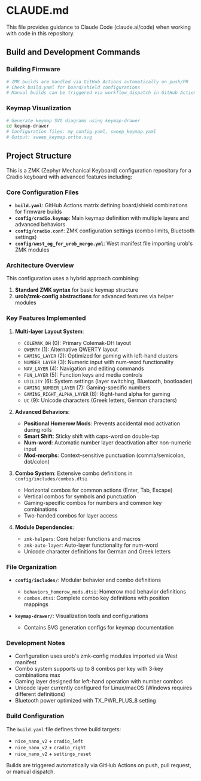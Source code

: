 # CLAUDE.md

This file provides guidance to Claude Code (claude.ai/code) when working with code in this repository.

## Build and Development Commands

### Building Firmware
```bash
# ZMK builds are handled via GitHub Actions automatically on push/PR
# Check build.yaml for board/shield configurations
# Manual builds can be triggered via workflow_dispatch in GitHub Actions
```

### Keymap Visualization
```bash
# Generate keymap SVG diagrams using keymap-drawer
cd keymap-drawer
# Configuration files: my_config.yaml, sweep_keymap.yaml
# Output: sweep_keymap.ortho.svg
```

## Project Structure

This is a ZMK (Zephyr Mechanical Keyboard) configuration repository for a Cradio keyboard with advanced features including:

### Core Configuration Files
- **`build.yaml`**: GitHub Actions matrix defining board/shield combinations for firmware builds
- **`config/cradio.keymap`**: Main keymap definition with multiple layers and advanced behaviors
- **`config/cradio.conf`**: ZMK configuration settings (combo limits, Bluetooth settings)
- **`config/west_og_for_urob_merge.yml`**: West manifest file importing urob's ZMK modules

### Architecture Overview

This configuration uses a hybrid approach combining:
1. **Standard ZMK syntax** for basic keymap structure
2. **urob/zmk-config abstractions** for advanced features via helper modules

### Key Features Implemented

1. **Multi-layer Layout System**:
   - `COLEMAK_DH` (0): Primary Colemak-DH layout
   - `QWERTY` (1): Alternative QWERTY layout  
   - `GAMING_LAYER` (2): Optimized for gaming with left-hand clusters
   - `NUMBER_LAYER` (3): Numeric input with num-word functionality
   - `NAV_LAYER` (4): Navigation and editing commands
   - `FUN_LAYER` (5): Function keys and media controls
   - `UTILITY` (6): System settings (layer switching, Bluetooth, bootloader)
   - `GAMING_NUMBER_LAYER` (7): Gaming-specific numbers
   - `GAMING_RIGHT_ALPHA_LAYER` (8): Right-hand alpha for gaming
   - `UC` (9): Unicode characters (Greek letters, German characters)

2. **Advanced Behaviors**:
   - **Positional Homerow Mods**: Prevents accidental mod activation during rolls
   - **Smart Shift**: Sticky shift with caps-word on double-tap
   - **Num-word**: Automatic number layer deactivation after non-numeric input
   - **Mod-morphs**: Context-sensitive punctuation (comma/semicolon, dot/colon)

3. **Combo System**: Extensive combo definitions in `config/includes/combos.dtsi`
   - Horizontal combos for common actions (Enter, Tab, Escape)
   - Vertical combos for symbols and punctuation
   - Gaming-specific combos for numbers and common key combinations
   - Two-handed combos for layer access

4. **Module Dependencies**:
   - `zmk-helpers`: Core helper functions and macros
   - `zmk-auto-layer`: Auto-layer functionality for num-word
   - Unicode character definitions for German and Greek letters

### File Organization

- **`config/includes/`**: Modular behavior and combo definitions
  - `behaviors_homerow_mods.dtsi`: Homerow mod behavior definitions
  - `combos.dtsi`: Complete combo key definitions with position mappings

- **`keymap-drawer/`**: Visualization tools and configurations
  - Contains SVG generation configs for keymap documentation

### Development Notes

- Configuration uses urob's zmk-config modules imported via West manifest
- Combo system supports up to 8 combos per key with 3-key combinations max
- Gaming layer designed for left-hand operation with number combos
- Unicode layer currently configured for Linux/macOS (Windows requires different definitions)
- Bluetooth power optimized with TX_PWR_PLUS_8 setting

### Build Configuration

The `build.yaml` file defines three build targets:
- `nice_nano_v2` + `cradio_left`
- `nice_nano_v2` + `cradio_right` 
- `nice_nano_v2` + `settings_reset`

Builds are triggered automatically via GitHub Actions on push, pull request, or manual dispatch.